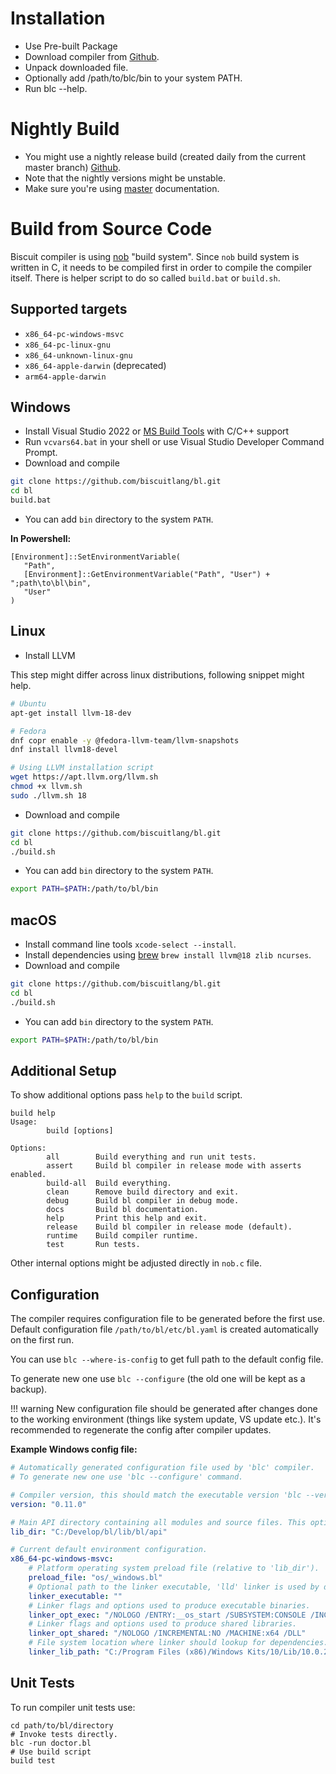 # Installation

* Use Pre-built Package
* Download compiler from [Github](https://github.com/biscuitlang/bl/releases/tag/0.13.0).
* Unpack downloaded file.
* Optionally add /path/to/blc/bin to your system PATH.
* Run blc --help.

# Nightly Build

* You might use a nightly release build (created daily from the current master branch) [Github](https://github.com/biscuitlang/bl/actions/workflows/nightly.yml).
* Note that the nightly versions might be unstable.
* Make sure you're using [master](https://biscuitlang.org/versions/master/) documentation.

# Build from Source Code

Biscuit compiler is using [nob](https://github.com/tsoding/nob.h) "build system". Since `nob` build system is written in C, it needs to be compiled first in order to compile the compiler itself. There is helper script to do so called `build.bat` or `build.sh`.

## Supported targets

* `x86_64-pc-windows-msvc`
* `x86_64-pc-linux-gnu`
* `x86_64-unknown-linux-gnu`
* `x86_64-apple-darwin` (deprecated)
* `arm64-apple-darwin`

## Windows

* Install Visual Studio 2022 or [MS Build Tools](https://visualstudio.microsoft.com/visual-cpp-build-tools) with C/C++ support
* Run `vcvars64.bat` in your shell or use Visual Studio Developer Command Prompt.
* Download and compile

```bash
git clone https://github.com/biscuitlang/bl.git
cd bl
build.bat
```

* You can add `bin` directory to the system `PATH`.

**In Powershell:**
```
[Environment]::SetEnvironmentVariable(
   "Path",
   [Environment]::GetEnvironmentVariable("Path", "User") + ";path\to\bl\bin",
   "User"
)
```

## Linux

* Install LLVM

This step might differ across linux distributions, following snippet might help.

```bash
# Ubuntu
apt-get install llvm-18-dev

# Fedora
dnf copr enable -y @fedora-llvm-team/llvm-snapshots
dnf install llvm18-devel

# Using LLVM installation script
wget https://apt.llvm.org/llvm.sh
chmod +x llvm.sh
sudo ./llvm.sh 18
```

* Download and compile


```bash
git clone https://github.com/biscuitlang/bl.git
cd bl
./build.sh
```

* You can add `bin` directory to the system `PATH`.

```bash
export PATH=$PATH:/path/to/bl/bin
```

## macOS
* Install command line tools ``xcode-select --install``.
* Install dependencies using [brew](https://brew.sh) `brew install llvm@18 zlib ncurses`.
* Download and compile

```bash
git clone https://github.com/biscuitlang/bl.git
cd bl
./build.sh
```

* You can add `bin` directory to the system `PATH`.

```bash
export PATH=$PATH:/path/to/bl/bin
```


## Additional Setup

To show additional options pass `help` to the `build` script.

```
build help
Usage:
        build [options]

Options:
        all        Build everything and run unit tests.
        assert     Build bl compiler in release mode with asserts enabled.
        build-all  Build everything.
        clean      Remove build directory and exit.
        debug      Build bl compiler in debug mode.
        docs       Build bl documentation.
        help       Print this help and exit.
        release    Build bl compiler in release mode (default).
        runtime    Build compiler runtime.
        test       Run tests.
```

Other internal options might be adjusted directly in `nob.c` file.

## Configuration

The compiler requires configuration file to be generated before the first use. Default configuration file `/path/to/bl/etc/bl.yaml` is created automatically on the first run. 

You can use `blc --where-is-config` to get full path to the default config file. 

To generate new one use `blc --configure` (the old one will be kept as a backup).

!!! warning
	New configuration file should be generated after changes done to the working environment (things like system update, VS update etc.). It's recommended to regenerate the config after compiler updates.

**Example Windows config file:**

```yaml
# Automatically generated configuration file used by 'blc' compiler.
# To generate new one use 'blc --configure' command.

# Compiler version, this should match the executable version 'blc --version'.
version: "0.11.0"

# Main API directory containing all modules and source files. This option is mandatory.
lib_dir: "C:/Develop/bl/lib/bl/api"

# Current default environment configuration.
x86_64-pc-windows-msvc:
    # Platform operating system preload file (relative to 'lib_dir').
    preload_file: "os/_windows.bl"
    # Optional path to the linker executable, 'lld' linker is used by default on some platforms.
    linker_executable: ""
    # Linker flags and options used to produce executable binaries.
    linker_opt_exec: "/NOLOGO /ENTRY:__os_start /SUBSYSTEM:CONSOLE /INCREMENTAL:NO /MACHINE:x64"
    # Linker flags and options used to produce shared libraries.
    linker_opt_shared: "/NOLOGO /INCREMENTAL:NO /MACHINE:x64 /DLL"
    # File system location where linker should lookup for dependencies.
    linker_lib_path: "C:/Program Files (x86)/Windows Kits/10/Lib/10.0.22000.0/ucrt/x64;C:/Program Files (x86)/Windows Kits/10/Lib/10.0.22000.0/um/x64;C:/Program Files/Microsoft Visual Studio/2022/Community/VC/Tools/MSVC/14.32.31326//lib/x64"
```

## Unit Tests

To run compiler unit tests use:
```
cd path/to/bl/directory
# Invoke tests directly.
blc -run doctor.bl
# Use build script
build test
```
